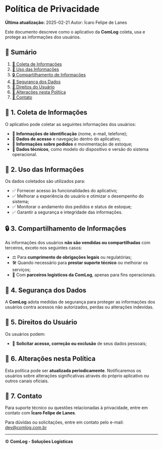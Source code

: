 # Política de Privacidade


**Última atualização:** 2025-02-21
Autor: Ícaro Felipe de Lanes

Este documento descreve como o aplicativo da **ComLog** coleta, usa e protege as informações dos usuários.

## 📖 Sumário

1. [📌 Coleta de Informações](#-1-coleta-de-informações)
2. [🎯 Uso das Informações](#-2-uso-das-informações)
3. [🔒 Compartilhamento de Informações](#-3-compartilhamento-de-informações)
4. [🔐 Segurança dos Dados](#-4-segurança-dos-dados)
5. [📝 Direitos do Usuário](#-5-direitos-do-usuário)
6. [🔄 Alterações nesta Política](#-6-alterações-nesta-política)
7. [📧 Contato](#-7-contato)

## 📌 1. Coleta de Informações

O aplicativo pode coletar as seguintes informações dos usuários:
- 📌 **Informações de identificação** (nome, e-mail, telefone);
- 📌 **Dados de acesso** e navegação dentro do aplicativo;
- 📌 **Informações sobre pedidos** e movimentação de estoque;
- 📌 **Dados técnicos**, como modelo do dispositivo e versão do sistema operacional.

## 🎯 2. Uso das Informações

Os dados coletados são utilizados para:
- ✅ Fornecer acesso às funcionalidades do aplicativo;
- ✅ Melhorar a experiência do usuário e otimizar o desempenho do sistema;
- ✅ Monitorar o andamento dos pedidos e status de estoque;
- ✅ Garantir a segurança e integridade das informações.

## 🔒 3. Compartilhamento de Informações

As informações dos usuários **não são vendidas ou compartilhadas** com terceiros, exceto nos seguintes casos:
- ⚖ Para **cumprimento de obrigações legais** ou regulatórias;
- 🛠 Quando necessário para **prestar suporte técnico** ou melhorar os serviços;
- 🚛 Com **parceiros logísticos da ComLog**, apenas para fins operacionais.

## 🔐 4. Segurança dos Dados

A **ComLog** adota medidas de segurança para proteger as informações dos usuários contra acessos não autorizados, perdas ou alterações indevidas.

## 📝 5. Direitos do Usuário

Os usuários podem:
- 📩 **Solicitar acesso, correção ou exclusão** de seus dados pessoais;

## 🔄 6. Alterações nesta Política

Esta política pode ser **atualizada periodicamente**. Notificaremos os usuários sobre alterações significativas através do próprio aplicativo ou outros canais oficiais.

## 📧 7. Contato

Para suporte técnico ou questões relacionadas à privacidade, entre em contato com **Ícaro Felipe de Lanes**.

Para dúvidas ou solicitações, entre em contato pelo e-mail: dev@comlog.com.br

---

© **ComLog - Soluções Logísticas**

